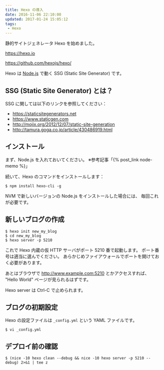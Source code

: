 ```yaml
---
title: Hexo の導入
date: 2016-11-06 22:10:00
updated: 2017-01-24 15:05:12
tags:
 - Hexo
---
```

静的サイトジェネレータ Hexo を始めました。

https://hexo.io

https://github.com/hexojs/hexo/

Hexo は [Node.js](https://nodejs.org) で動く SSG (Static Site Generator) です。


## SSG (Static Site Generator) とは？

SSG に関しては以下のリンクを参照してください：

 - https://staticsitegenerators.net
 - https://www.staticgen.com
 - http://mojix.org/2012/12/07/static-site-generation
 - http://tamura.goga.co.jp/article/430486919.html


## インストール

まず、Node.js を入れておいてください。 ※参考記事「{% post_link node-memo %}」

続いて、Hexo のコマンドをインストールします：

```bash-prompt
$ npm install hexo-cli -g
```

NVM で新しいバージョンの Node.js をインストールした場合には、
毎回これが必要です。


## 新しいブログの作成

```bash-prompt
$ hexo init new_my_blog
$ cd new_my_blog
$ hexo server -p 5210
```

これで Hexo 内蔵の仮 HTTP サーバがポート 5210 番で起動します。
ポート番号は適当に選んでください。
あらかじめファイアウォールでポートを開けておく必要があります。

あとはブラウザで http://www.example.com:5210 とかアクセスすれば、
"Hello World" ページが見られるはずです。

Hexo server は Ctrl-C で止められます。

## ブログの初期設定

Hexo の設定ファイルは `_config.yml` という YAML ファイルです。

```bash-prompt
$ vi _config.yml
```


## デプロイ前の確認

```bash-prompt
$ (nice -10 hexo clean --debug && nice -10 hexo server -p 5210 --debug) 2>&1 | tee z
```
